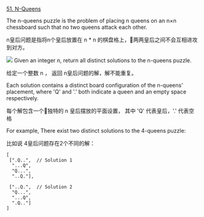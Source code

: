 [51. N-Queens](https://leetcode.com/problems/n-queens/description/)

The n-queens puzzle is the problem of placing n queens on an n×n chessboard such that no two queens attack each other.

n皇后问题是指将n个皇后放置在 n * n 的棋盘格上，两两皇后之间不会互相进攻到对方。

![](https://leetcode.com/static/images/problemset/8-queens.png)
Given an integer n, return all distinct solutions to the n-queens puzzle.

给定一个整数 n ， 返回 n皇后问题的解，解不能重复。

Each solution contains a distinct board configuration of the n-queens' placement, where 'Q' and '.' both indicate a queen and an empty space respectively.

每个解包含一个独特的 n 皇后摆放的平面设置， 其中 'Q' 代表皇后，'.' 代表空格

For example,
There exist two distinct solutions to the 4-queens puzzle:

比如说 4皇后问题存在2个不同的解：

```
[
 [".Q..",  // Solution 1
  "...Q",
  "Q...",
  "..Q."],

 ["..Q.",  // Solution 2
  "Q...",
  "...Q",
  ".Q.."]
]
```
